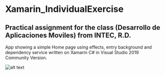 # Xamarin_IndividualExercise

Practical assignment for the class (Desarrollo de Aplicaciones Moviles) from INTEC, R.D.
-------------------------------------------------------------------------------------------------------------------------------
App showing a simple Home page using effects, entry background and dependency service written on Xamarin C# in Visual Studio 2019 Community Version.

![alt text](https://github.com/JRayZ/ContentViewXamarin/blob/master/screenshot/HomePage.jpeg)

